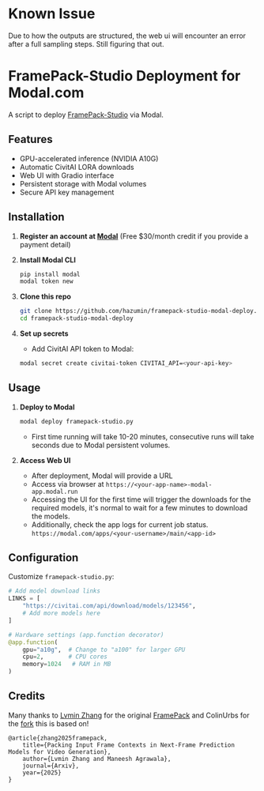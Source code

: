 # Known Issue

Due to how the outputs are structured, the web ui will encounter an error after a full sampling steps. Still figuring that out.

# FramePack-Studio Deployment for Modal.com

A script to deploy [FramePack-Studio](https://github.com/colinurbs/FramePack-Studio) via Modal.

## Features

- GPU-accelerated inference (NVIDIA A10G)
- Automatic CivitAI LORA downloads
- Web UI with Gradio interface
- Persistent storage with Modal volumes
- Secure API key management

## Installation
1. **Register an account at [Modal](https://modal.com)** (Free $30/month credit if you provide a payment detail)

2. **Install Modal CLI**
   ```bash
   pip install modal
   modal token new
   ```

2. **Clone this repo**
   ```bash
   git clone https://github.com/hazumin/framepack-studio-modal-deploy.git
   cd framepack-studio-modal-deploy
   ```

3. **Set up secrets**
   - Add CivitAI API token to Modal:
   ```bash
   modal secret create civitai-token CIVITAI_API=<your-api-key>
   ```

## Usage

1. **Deploy to Modal**
   ```bash
   modal deploy framepack-studio.py
   ```
   - First time running will take 10-20 minutes, consecutive runs will take seconds due to Modal persistent volumes.

2. **Access Web UI**
   - After deployment, Modal will provide a URL
   - Access via browser at `https://<your-app-name>-modal-app.modal.run`
   - Accessing the UI for the first time will trigger the downloads for the required models, it's normal to wait for a few minutes to download the models.
   - Additionally, check the app logs for current job status. `https://modal.com/apps/<your-username>/main/<app-id>`

## Configuration

Customize `framepack-studio.py`:
```python
# Add model download links
LINKS = [
    "https://civitai.com/api/download/models/123456",
    # Add more models here
]

# Hardware settings (app.function decorator)
@app.function(
    gpu="a10g",  # Change to "a100" for larger GPU
    cpu=2,       # CPU cores
    memory=1024   # RAM in MB
)
```

## Credits
Many thanks to [Lvmin Zhang](https://github.com/lllyasviel) for the original [FramePack](https://github.com/lllyasviel/FramePack) and ColinUrbs for the [fork](https://github.com/colinurbs/FramePack-Studio) this is based on!

    @article{zhang2025framepack,
        title={Packing Input Frame Contexts in Next-Frame Prediction Models for Video Generation},
        author={Lvmin Zhang and Maneesh Agrawala},
        journal={Arxiv},
        year={2025}
    }
